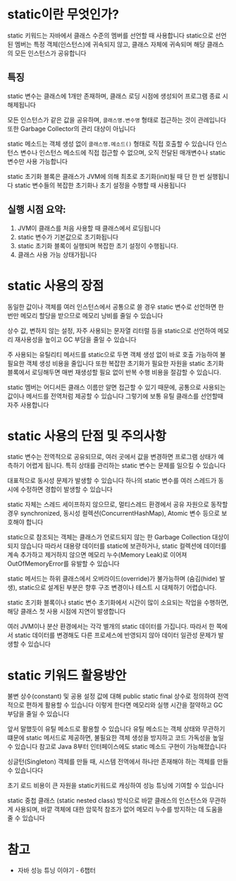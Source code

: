 # static이란 무엇인가?
static 키워드는 자바에서 클래스 수준의 멤버를 선언할 때 사용합니다
static으로 선언된 멤버는 특정 객체(인스턴스)에 귀속되지 않고, 
클래스 자체에 귀속되며 해당 클래스의 모든 인스턴스가 공유합니다

## 특징
static 변수는 클래스에 1개만 존재하며, 클래스 로딩 시점에 생성되어 프로그램 종료 시 해제됩니다

모든 인스턴스가 같은 값을 공유하며, `클래스명.변수명` 형태로 접근하는 것이 관례입니다
또한 Garbage Collector의 관리 대상이 아닙니다

static 메소드는 객체 생성 없이 `클래스명.메소드()` 형태로 직접 호출할 수 있습니다
인스턴스 변수나 인스턴스 메소드에 직접 접근할 수 없으며, 오직 전달된 매개변수나 static 변수만 사용 가능합니다

static 초기화 블록은 클래스가 JVM에 의해 최초로 초기화(init)될 때 단 한 번 실행됩니다
static 변수들의 복잡한 초기화나 초기 설정을 수행할 때 사용됩니다


## 실행 시점 요약:
1. JVM이 클래스를 처음 사용할 때 클래스에서 로딩됩니다
2. static 변수가 기본값으로 초기화됩니다
3. static 초기화 블록이 실행되며 복잡한 초기 설정이 수행됩니다.
4. 클래스 사용 가능 상태가됩니다

# static 사용의 장점
동일한 값이나 객체를 여러 인스턴스에서 공통으로 쓸 경우 static 변수로 선언하면 
한 번만 메모리 할당을 받으므로 메모리 낭비를 줄일 수 있습니다

상수 값, 변하지 않는 설정, 자주 사용되는 문자열 리터럴 등을 static으로 선언하여 
메모리 재사용성을 높이고 GC 부담을 줄일 수 있습니다

주 사용되는 유틸리티 메서드를 static으로 두면 객체 생성 없이 바로 호출 가능하여 불필요한 객체 생성 비용을 줄입니다
또한 복잡한 초기화가 필요한 자원을 static 초기화 블록에서 로딩해두면 매번 재생성할 필요 없이 
반복 수행 비용을 절감할 수 있습니다. 

static 멤버는 어디서든 클래스 이름만 알면 접근할 수 있기 때문에, 
공통으로 사용되는 값이나 메서드를 전역처럼 제공할 수 있습니다
그렇기에 보통 유틸 클래스를 선언할때 자주 사용합니다

# static 사용의 단점 및 주의사항
static 변수는 전역적으로 공유되므로, 
여러 곳에서 값을 변경하면 프로그램 상태가 예측하기 어렵게 됩니다.
특히 상태를 관리하는 static 변수는 문제를 일으킬 수 있습니다

대표적으로 동시성 문제가 발생할 수 있습니다
하나의 static 변수를 여러 스레드가 동시에 수정하면 경합이 발생할 수 있습니다

static 자체는 스레드 세이프하지 않으므로, 멀티스레드 환경에서 공유 자원으로 동작할 경우 
synchronized, 동시성 컬렉션(ConcurrentHashMap), Atomic 변수 등으로 보호해야 합니다

static으로 참조되는 객체는 클래스가 언로드되지 않는 한 Garbage Collection 대상이 되지 않습니다
따라서 대용량 데이터를 static에 보관하거나, 
static 컬렉션에 데이터를 계속 추가하고 제거하지 않으면 메모리 누수(Memory Leak)로 이어져 OutOfMemoryError를 유발할 수 있습니다

static 메서드는 하위 클래스에서 오버라이드(override)가 불가능하며 (숨김(hide) 발생), static으로 설계된 부분은 향후 구조 변경이나 테스트 시 대체하기 어렵습니다.

static 초기화 블록이나 static 변수 초기화에서 시간이 많이 소요되는 작업을 수행하면, 
해당 클래스 첫 사용 시점에 지연이 발생합니다 

여러 JVM이나 분산 환경에서는 각각 별개의 static 데이터를 가집니다. 
따라서 한 쪽에서 static 데이터를 변경해도 다른 프로세스에 반영되지 않아 
데이터 일관성 문제가 발생할 수 있습니다

# static 키워드 활용방안
불변 상수(constant) 및 공용 설정 값에 대해 public static final 상수로 정의하여 전역적으로 편하게 활용할 수 있습니다
이렇게 한다면 메모리와 실행 시간을 절약하고 GC 부담을 줄일 수 있습니다

앞서 말했듯이 유틸 메소드로 활용할 수 있습니다 
유틸 메소드는 객체 상태와 무관하기 떄문에  static 메서드로 제공하면, 
불필요한 객체 생성을 방지하고 코드 가독성을 높일 수 있습니다
참고로 Java 8부터 인터페이스에도 static 메소드 구현이 가능해졌습니다

싱글턴(Singleton) 객체를 만들 때, 시스템 전역에서 하나만 존재해야 하는 객체를 만들 수 있습니다다

초기 로드 비용이 큰 자원을 static키워드로 캐싱하여 성능 튜닝에 기여할 수 있습니다

static 중첩 클래스 (static nested class) 방식으로 바깥 클래스의 인스턴스와 무관하게 사용되며,
바깥 객체에 대한 암묵적 참조가 없어 메모리 누수를 방지하는 데 도움을 줄 수 있습니다



# 참고
- 자바 성능 튜닝 이야기 - 6챕터
